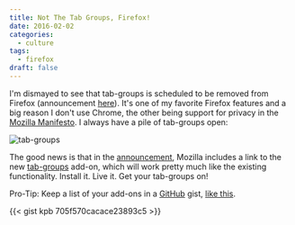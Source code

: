 ```yaml
---
title: Not The Tab Groups, Firefox!
date: 2016-02-02
categories:
  - culture
tags:
  - firefox
draft: false
---
```


I'm dismayed to see that tab-groups is scheduled to be removed from Firefox (announcement
[here](https://support.mozilla.org/en-US/kb/tab-groups-removal)). It's one of my favorite Firefox features and a big
reason I don't use Chrome, the other being support for privacy in the [Mozilla
Manifesto](https://www.mozilla.org/en-US/about/manifesto/). I always have a pile of tab-groups open:


![tab-groups](/image/tab-groups-768x355.png)

The good news is that in the [announcement](https://support.mozilla.org/en-US/kb/tab-groups-removal), Mozilla includes a
link to the new [tab-groups](https://addons.mozilla.org/en-US/firefox/addon/tab-groups-panorama/) add-on, which will
work pretty much like the existing functionality. Install it. Live it. Get your tab-groups on!


Pro-Tip: Keep a list of your add-ons in a [GitHub](https://github.com/) gist, [like
this](https://gist.github.com/kpb/705f570cacace23893c5).

{{< gist kpb 705f570cacace23893c5 >}}
